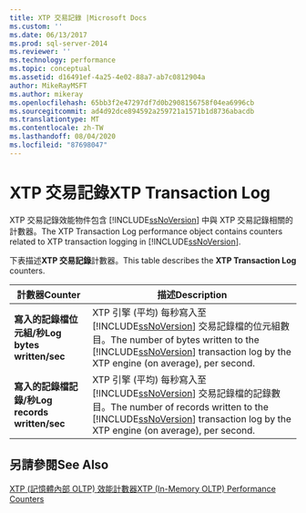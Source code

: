 ```yaml
---
title: XTP 交易記錄 |Microsoft Docs
ms.custom: ''
ms.date: 06/13/2017
ms.prod: sql-server-2014
ms.reviewer: ''
ms.technology: performance
ms.topic: conceptual
ms.assetid: d16491ef-4a25-4e02-88a7-ab7c0812904a
author: MikeRayMSFT
ms.author: mikeray
ms.openlocfilehash: 65bb3f2e47297df7d0b2908156758f04ea6996cb
ms.sourcegitcommit: ad4d92dce894592a259721a1571b1d8736abacdb
ms.translationtype: MT
ms.contentlocale: zh-TW
ms.lasthandoff: 08/04/2020
ms.locfileid: "87698047"
---
```

# <a name="xtp-transaction-log"></a><span data-ttu-id="5dfb6-102">XTP 交易記錄</span><span class="sxs-lookup"><span data-stu-id="5dfb6-102">XTP Transaction Log</span></span>
  <span data-ttu-id="5dfb6-103">XTP 交易記錄效能物件包含 [!INCLUDE[ssNoVersion](../../includes/ssnoversion-md.md)] 中與 XTP 交易記錄相關的計數器。</span><span class="sxs-lookup"><span data-stu-id="5dfb6-103">The XTP Transaction Log performance object contains counters related to XTP transaction logging in [!INCLUDE[ssNoVersion](../../includes/ssnoversion-md.md)].</span></span>  
  
 <span data-ttu-id="5dfb6-104">下表描述**XTP 交易記錄**計數器。</span><span class="sxs-lookup"><span data-stu-id="5dfb6-104">This table describes the **XTP Transaction Log** counters.</span></span>  
  
|<span data-ttu-id="5dfb6-105">計數器</span><span class="sxs-lookup"><span data-stu-id="5dfb6-105">Counter</span></span>|<span data-ttu-id="5dfb6-106">描述</span><span class="sxs-lookup"><span data-stu-id="5dfb6-106">Description</span></span>|  
|-------------|-----------------|  
|<span data-ttu-id="5dfb6-107">**寫入的記錄檔位元組/秒**</span><span class="sxs-lookup"><span data-stu-id="5dfb6-107">**Log bytes written/sec**</span></span>|<span data-ttu-id="5dfb6-108">XTP 引擎 (平均) 每秒寫入至 [!INCLUDE[ssNoVersion](../../includes/ssnoversion-md.md)] 交易記錄檔的位元組數目。</span><span class="sxs-lookup"><span data-stu-id="5dfb6-108">The number of bytes written to the [!INCLUDE[ssNoVersion](../../includes/ssnoversion-md.md)] transaction log by the XTP engine (on average), per second.</span></span>|  
|<span data-ttu-id="5dfb6-109">**寫入的記錄檔記錄/秒**</span><span class="sxs-lookup"><span data-stu-id="5dfb6-109">**Log records written/sec**</span></span>|<span data-ttu-id="5dfb6-110">XTP 引擎 (平均) 每秒寫入至 [!INCLUDE[ssNoVersion](../../includes/ssnoversion-md.md)] 交易記錄檔的記錄數目。</span><span class="sxs-lookup"><span data-stu-id="5dfb6-110">The number of records written to the [!INCLUDE[ssNoVersion](../../includes/ssnoversion-md.md)] transaction log by the XTP engine (on average), per second.</span></span>|  
  
## <a name="see-also"></a><span data-ttu-id="5dfb6-111">另請參閱</span><span class="sxs-lookup"><span data-stu-id="5dfb6-111">See Also</span></span>  
 [<span data-ttu-id="5dfb6-112">XTP &#40;記憶體內部 OLTP&#41; 效能計數器</span><span class="sxs-lookup"><span data-stu-id="5dfb6-112">XTP &#40;In-Memory OLTP&#41; Performance Counters</span></span>](../../integration-services/performance/performance-counters.md)  
  
  
